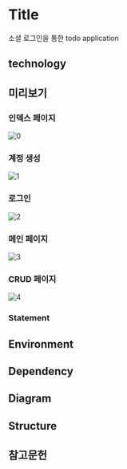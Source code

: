 # Title
소셜 로그인을 통한 todo application

## technology

## 미리보기
### 인덱스 페이지
![0](https://user-images.githubusercontent.com/76719977/205746151-02c07df1-e007-46be-81c7-f35540eebb74.png)
<br>
### 계정 생성
![1](https://user-images.githubusercontent.com/76719977/205746155-0610e3e6-76db-44f9-9cdf-a841a25e99d5.png)
<br>
### 로그인
![2](https://user-images.githubusercontent.com/76719977/205746156-72c1c3ff-9926-4fde-beb7-d9cd51eec446.png)
<br>
### 메인 페이지
![3](https://user-images.githubusercontent.com/76719977/205746157-9963a959-2ab7-4ee2-a408-7f5847bd0ec9.png)
<br>
### CRUD 페이지
![4](https://user-images.githubusercontent.com/76719977/205746159-6408dec1-bacc-4a28-8533-41258789db3f.png)

### Statement

## Environment

## Dependency

## Diagram

## Structure

## 참고문헌 
